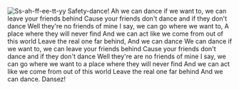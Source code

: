 ![Ss-ah-ff-ee-tt-yy
Safety-dance!
Ah we can dance if we want to, we can leave your friends behind
Cause your friends don't dance and if they don't dance
Well they're no friends of mine
I say, we can go where we want to, A place where they will never find
And we can act like we come from out of this world
Leave the real one far behind,
And we can dance
We can dance if we want to, we can leave your friends behind
Cause your friends don't dance and if they don't dance
Well they're are no friends of mine
I say, we can go where we want to a place where they will never find
And we can act like we come from out of this world
Leave the real one far behind
And we can dance.
Dansez!](https://raw.githubusercontent.com/bocoup/bob-cli/master/dance.gif)
